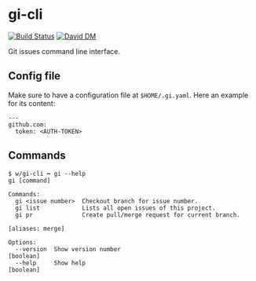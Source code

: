 # gi-cli

[![Build Status](https://travis-ci.org/noxan/gi-cli.svg?branch=master)](https://travis-ci.org/noxan/gi-cli)
[![David DM](https://david-dm.org/noxan/gi-cli/status.svg)](https://david-dm.org/noxan/gi-cli)

Git issues command line interface.

## Config file

Make sure to have a configuration file at `$HOME/.gi.yaml`. Here an example for
its content:

    ---
    github.com:
      token: <AUTH-TOKEN>

## Commands

    $ w/gi-cli ╍ gi --help
    gi [command]

    Commands:
      gi <issue number>  Checkout branch for issue number.
      gi list            Lists all open issues of this project.
      gi pr              Create pull/merge request for current branch.
                                                                    [aliases: merge]

    Options:
      --version  Show version number                                       [boolean]
      --help     Show help                                                 [boolean]
